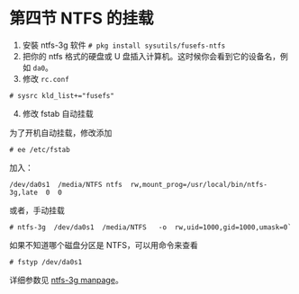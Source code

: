 # 第四节 NTFS 的挂载

1. 安裝 ntfs-3g 软件 `# pkg install sysutils/fusefs-ntfs`
2. 把你的 ntfs 格式的硬盘或 U 盘插入计算机。这时候你会看到它的设备名，例如 `da0`。
3. 修改 `rc.conf`

```
# sysrc kld_list+="fusefs"
```

4. 修改 fstab 自动挂载

为了开机自动挂载，修改添加

```
# ee /etc/fstab
```

加入：

```
/dev/da0s1  /media/NTFS ntfs  rw,mount_prog=/usr/local/bin/ntfs-3g,late  0  0
```

或者，手动挂载

```
# ntfs-3g  /dev/da0s1  /media/NTFS   -o  rw,uid=1000,gid=1000,umask=0`
```

如果不知道哪个磁盘分区是 NTFS，可以用命令来查看

```
# fstyp /dev/da0s1
```

详细参数见 [ntfs-3g manpage](https://www.freebsd.org/cgi/man.cgi?query=ntfs-3g\&format=html)。
